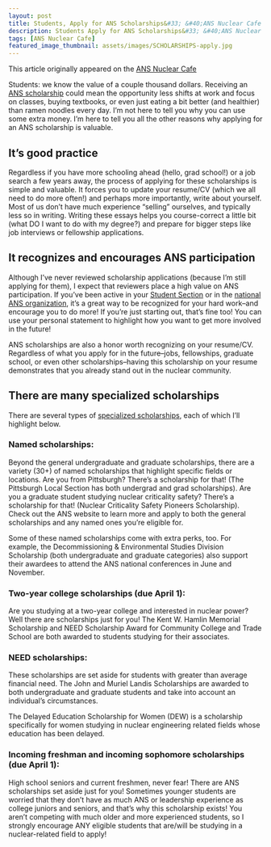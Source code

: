 ```yaml
---
layout: post
title: Students, Apply for ANS Scholarships&#33; &#40;ANS Nuclear Cafe Post&#41;
description: Students Apply for ANS Scholarships&#33; &#40;ANS Nuclear Cafe Post&#41;
tags: [ANS Nuclear Cafe]
featured_image_thumbnail: assets/images/SCHOLARSHIPS-apply.jpg
---
```


This article originally appeared on the <a href="http://ansnuclearcafe.org/2018/01/22/students-apply-for-ans-scholarships/#sthash.exwMPTP5.dpbs">ANS Nuclear Cafe</a>

Students: we know the value of a couple thousand dollars. Receiving an <a href="http://www.ans.org/honors/scholarships/">ANS scholarship</a> could mean the opportunity less shifts at work and focus on classes, buying textbooks, or even just eating a bit better (and healthier) than ramen noodles every day. I’m not here to tell you why you can use some extra money. I’m here to tell you all the other reasons why applying for an ANS scholarship is valuable.

<h2>It’s good practice</h2>

Regardless if you have more schooling ahead (hello, grad school!) or a job search a few years away, the process of applying for these scholarships is simple and valuable. It forces you to update your resume/CV (which we all need to do more often!) and perhaps more importantly, write about yourself. Most of us don’t have much experience “selling” ourselves, and typically less so in writing. Writing these essays helps you course-correct a little bit (what DO I want to do with my degree?) and prepare for bigger steps like job interviews or fellowship applications.

<h2>It recognizes and encourages ANS participation</h2>

Although I’ve never reviewed scholarship applications (because I’m still applying for them), I expect that reviewers place a high value on ANS participation. If you’ve been active in your <a href="http://www.ans.org/const/student/">Student Section</a> or in the <a href="http://www.ans.org/join/">national ANS organization</a>, it’s a great way to be recognized for your hard work–and encourage you to do more! If you’re just starting out, that’s fine too! You can use your personal statement to highlight how you want to get more involved in the future!

ANS scholarships are also a honor worth recognizing on your resume/CV. Regardless of what you apply for in the future–jobs, fellowships, graduate school, or even other scholarships–having this scholarship on your resume demonstrates that you already stand out in the nuclear community.

<h2>There are many specialized scholarships</h2>

There are several types of <a href="http://www.ans.org/honors/scholarships/programs/">specialized scholarships</a>, each of which I’ll highlight below.

<h3>Named scholarships:</h3>

Beyond the general undergraduate and graduate scholarships, there are a variety (30+) of named scholarships that highlight specific fields or locations. Are you from Pittsburgh? There’s a scholarship for that! (The Pittsburgh Local Section has both undergrad and grad scholarships). Are you a graduate student studying nuclear criticality safety? There’s a scholarship for that! (Nuclear Criticality Safety Pioneers Scholarship). Check out the ANS website to learn more and apply to both the general scholarships and any named ones you’re eligible for.

Some of these named scholarships come with extra perks, too. For example, the Decommissioning & Environmental Studies Division Scholarship (both undergraduate and graduate categories) also support their awardees to attend the ANS national conferences in June and November.

<h3>Two-year college scholarships (due April 1):</h3>
Are you studying at a two-year college and interested in nuclear power? Well there are scholarships just for you! The Kent W. Hamlin Memorial Scholarship and NEED Scholarship Award for Community College and Trade School are both awarded to students studying for their associates.

<h3>NEED scholarships:</h3>
These scholarships are set aside for students with greater than average financial need. The John and Muriel Landis Scholarships are awarded to both undergraduate and graduate students and take into account an individual’s circumstances.

The Delayed Education Scholarship for Women (DEW) is a scholarship specifically for women studying in nuclear engineering related fields whose education has been delayed.

<h3>Incoming freshman and incoming sophomore scholarships (due April 1):</h3>
High school seniors and current freshmen, never fear! There are ANS scholarships set aside just for you! Sometimes younger students are worried that they don’t have as much ANS or leadership experience as college juniors and seniors, and that’s why this scholarship exists! You aren’t competing with much older and more experienced students, so I strongly encourage ANY eligible students that are/will be studying in a nuclear-related field to apply!
